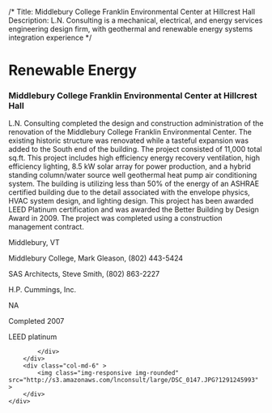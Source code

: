 /*
Title: Middlebury College Franklin Environmental Center at Hillcrest Hall
Description: L.N. Consulting is a mechanical, electrical, and energy services engineering design firm, with geothermal and renewable energy systems integration experience
*/

# Renewable Energy

<div>
	<div class="row">
		<div class="col-md-6" >
			<div class="well" >
				<h3>Middlebury College Franklin Environmental Center at Hillcrest Hall</h3>
				<p>
   
   L.N. Consulting completed the design and construction administration of the renovation of the Middlebury College Franklin Environmental Center.  The existing historic structure was renovated while a tasteful expansion was added to the South end of the building.  The project consisted of 11,000 total sq.ft.  This project includes high efficiency energy recovery ventilation, high efficiency lighting, 8.5 kW solar array for power production, and a hybrid standing column/water source well geothermal heat pump air conditioning system.  The building is utilizing less than 50% of the energy of an ASHRAE certified building due to the detail associated with the envelope physics, HVAC system design, and lighting design.  This project has been awarded LEED Platinum certification and was awarded the Better Building by Design Award in 2009.  The project was completed using a construction management contract.
</p>
				<p>Middlebury, VT</p>
				<p>Middlebury College, Mark Gleason, (802) 443-5424</p>
				<p>SAS Architects, Steve Smith, (802) 863-2227</p>
				<p>H.P. Cummings, Inc.</p>
				<p>NA</p>
				<p>Completed 2007</p>
				<p>LEED platinum</p>
				
			</div>
		</div>
		<div class="col-md-6" >
			<img class="img-responsive img-rounded" src="http://s3.amazonaws.com/lnconsult/large/DSC_0147.JPG?1291245993" >
		</div>
	</div>
</div>